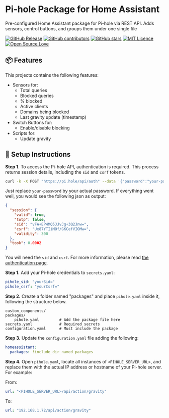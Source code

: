 # Pi-hole Package for Home Assistant

Pre-configured Home Assistant package for Pi-hole via REST API. Adds sensors, control buttons, and groups them under one single file

[![GitHub Release](https://img.shields.io/github/release/thiagodnf/pi-hole-package-for-home-assistant.svg)](https://github.com/thiagodnf/pi-hole-package-for-home-assistant/releases/latest)
[![GitHub contributors](https://img.shields.io/github/contributors/thiagodnf/pi-hole-package-for-home-assistant.svg)](https://github.com/thiagodnf/pi-hole-package-for-home-assistant/graphs/contributors)
[![GitHub stars](https://img.shields.io/github/stars/thiagodnf/pi-hole-package-for-home-assistant.svg)](https://github.com/almende/thiagodnf/pi-hole-package-for-home-assistant)
[![MIT Licence](https://badges.frapsoft.com/os/mit/mit.svg?v=103)](https://opensource.org/licenses/mit-license.php)
[![Open Source Love](https://badges.frapsoft.com/os/v1/open-source.svg?v=103)](https://github.com/ellerbrock/open-source-badges/)


## 📦 Features

This projects contains the following features:

- Sensors for:
  - Total queries
  - Blocked queries
  - % blocked
  - Active clients
  - Domains being blocked
  - Last gravity update (timestamp)
- Switch Buttons for:
  - Enable/disable blocking 
- Scripts for:
  - Update gravity

## 🔧 Setup Instructions

**Step 1.** To access the Pi-hole API, authentication is required. This process returns session details, including the `sid` and `csrf` tokens.

```bash
curl -k -X POST "https://pi.hole/api/auth" --data '{"password":"your-password"}'
```

Just replace `your-password` by your actual password. If everything went well, you would see the following json as output:

```json
{
  "session": {
    "valid": true,
    "totp": false,
    "sid": "vFA+EP4MQ5JJvJg+3Q2Jnw=",
    "csrf": "Ux87YTIiMOf/GKCefVIOMw=",
    "validity": 300
  },
  "took": 0.0002
}
```
You will need the `sid` and `csrf`. For more information, please read [the authentication page](https://docs.pi-hole.net/api/auth/).


**Step 1.** Add your Pi-hole credentials to `secrets.yaml`:

```yaml
pihole_sid: "yourSid="
pihole_csrf: "yourCsrf="
```

**Step 2.** Create a folder named "packages" and place `pihole.yaml` inside it, following the structure below.

```
custom_components/
packages/
    pihole.yaml         # Add the package file here
secrets.yaml            # Required secrets
configuration.yaml      # Must include the package
```

**Step 3.** Update the `configuration.yaml` file adding the following:

```yaml
homeassistant:
  packages: !include_dir_named packages
```

**Step 4.** Open `pihole.yaml`, locate all instances of `<PIHOLE_SERVER_URL>`, and replace them with the actual IP address or hostname of your Pi-hole server. For example:

From:

```yaml
url: "<PIHOLE_SERVER_URL>/api/action/gravity"
```

To:

```yaml
url: "192.168.1.72/api/action/gravity"
```

